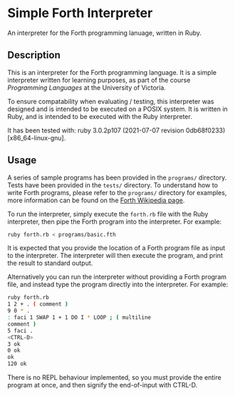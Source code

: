 # Simple Forth Interpreter
An interpreter for the Forth programming lanuage, written in Ruby.

## Description

This is an interpreter for the Forth programming language. It is a simple
interpreter written for learning purposes, as part of the course *Programming
Languages* at the University of Victoria.

To ensure compatability when evaluating / testing, this interpreter was designed and is intended to be executed on a POSIX system. It is written in Ruby, and is intended to be executed with the Ruby interpreter.

It has been tested with: ruby 3.0.2p107 (2021-07-07 revision 0db68f0233)
[x86_64-linux-gnu].

## Usage

A series of sample programs has been provided in the `programs/` directory. Tests have been provided in the `tests/` directory. To understand how to write Forth programs, please refer to the `programs/` directory for examples, more information can be found on the [Forth Wikipedia page](https://en.wikipedia.org/wiki/Forth_(programming_language)).


To run the interpreter, simply execute the `forth.rb` file with the Ruby interpreter, then pipe the Forth program into the interpreter. For example:

```bash
ruby forth.rb < programs/basic.fth
```
It is expected that you provide the location of a Forth program file as input to the interpreter. The interpreter will then execute the program, and print the result to standard output.

Alternatively you can run the interpreter without providing a Forth program file,
and instead type the program directly into the interpreter. For example:

```bash
ruby forth.rb
1 2 + . ( comment )
9 0 * .
: faci 1 SWAP 1 + 1 DO I * LOOP ; ( multiline
comment )
5 faci .
<CTRL-D>
3 ok
0 ok
ok
120 ok
```

There is no REPL behaviour implemented, so you must provide the entire program
at once, and then signify the end-of-input with CTRL-D.


